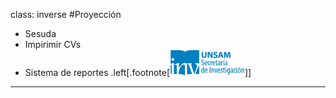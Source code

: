class: inverse
#Proyección
* Sesuda
* Impirimir CVs
* Sistema de reportes
.left[.footnote[<img src="./public/LogoSecInvHorizontalFondoTranspColor.gif" width="120">]]
---
